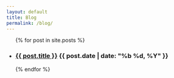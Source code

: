 ```yaml
---
layout: default
title: Blog
permalink: /blog/
---
```


<ul class="post-list">
  {% for post in site.posts %}
    <li>
      <h3 class="post-title">
        <a href="{{ post.url }}">{{ post.title }}</a>
        <span class="post-date">{{ post.date | date: "%b %d, %Y" }}</span>
      </h3>
    </li>
  {% endfor %}
</ul>
